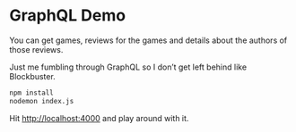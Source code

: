 # GraphQL Demo
You can get games, reviews for the games and details about the authors of those reviews. 

Just me fumbling through GraphQL so I don’t get left behind like Blockbuster.

```bash
npm install 
nodemon index.js
```

Hit [http://localhost:4000](http://localhost:4000) and play around with it.
